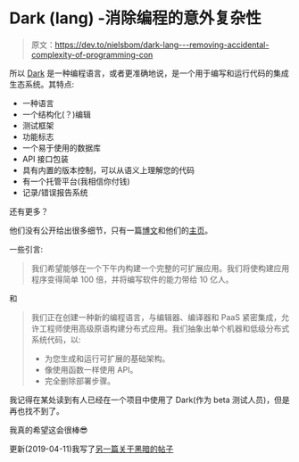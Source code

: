 # Dark (lang) -消除编程的意外复杂性

> 原文：<https://dev.to/nielsbom/dark-lang---removing-accidental-complexity-of-programming-con>

所以 [Dark](https://darklang.com/) 是一种编程语言，或者更准确地说，是一个用于编写和运行代码的集成生态系统。其特点:

*   一种语言
*   一个结构化(？)编辑
*   测试框架
*   功能标志
*   一个易于使用的数据库
*   API 接口包装
*   具有内置的版本控制，可以从语义上理解您的代码
*   有一个托管平台(我相信你付钱)
*   记录/错误报告系统

还有更多？

他们没有公开给出很多细节，只有一篇[博文](https://medium.com/darklang/the-design-of-dark-59f5d38e52d2)和他们的[主页](https://darklang.com/)。

一些引言:

> 我们希望能够在一个下午内构建一个完整的可扩展应用。我们将使构建应用程序变得简单 100 倍，并将编写软件的能力带给 10 亿人。

和

> 我们正在创建一种新的编程语言，与编辑器、编译器和 PaaS 紧密集成，允许工程师使用高级原语构建分布式应用。我们抽象出单个机器和低级分布式系统代码，以:
> 
> *   为您生成和运行可扩展的基础架构。
> *   像使用函数一样使用 API。
> *   完全删除部署步骤。

我记得在某处读到有人已经在一个项目中使用了 Dark(作为 beta 测试人员)，但是再也找不到了。

我真的希望这会很棒😎

更新(2019-04-11)我写了[另一篇关于黑暗的帖子](https://dev.to/nielsbom/dark-lang-built-with-ocaml-reasonml-bucklescript-inspired-by-elm-1o5e)